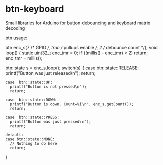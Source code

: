 # btn-keyboard
Small libraries for Arduino for button debouncing and keyboard matrix decoding


btn usage:

btn enc_s(7 /* GPIO */, true /* pullups enable */, 2 /* debounce count */);
void loop()
{
  static uint32_t enc_tmr = 0;
  if ((millis() - enc_tmr) < 2)
    return;
  enc_tmr = millis();

  btn::state s = enc_s.loop();
  switch(s)
  {
    case btn::state::RELEASE:
      printf("Button was just released\n");
      return;

    case  btn::state::UP:
      printf("Button is not pressed\n");
      return;

    case  btn::state::DOWN:
      printf("Button is down. Count=%i\n", enc_s.getCount());
      return;

    case  btn::state::PRESS:
      printf("Button was just pressed\n");
      return;
    
    default:
    case btn::state::NONE:
      // Nothing to do here
      return;
  }
